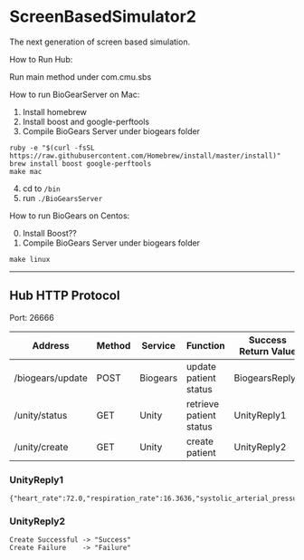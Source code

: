# ScreenBasedSimulator2
The next generation of screen based simulation.

How to Run Hub:

Run main method under com.cmu.sbs

How to run BioGearServer on Mac:

1. Install homebrew
2. Install boost and google-perftools
3. Compile BioGears Server under biogears folder

```
ruby -e "$(curl -fsSL https://raw.githubusercontent.com/Homebrew/install/master/install)"
brew install boost google-perftools
make mac
```

4. cd to `/bin`
5. run `./BioGearsServer`


How to run BioGears on Centos:

0. Install Boost??
1. Compile BioGears Server under biogears folder

```
make linux
```


***

## Hub HTTP Protocol
Port: 26666

Address  |Method | Service | Function | Success Return Value
---------|-------|---------|----------|---------------------
/biogears/update | POST | Biogears | update patient status |  BiogearsReply1
/unity/status | GET | Unity | retrieve patient status | UnityReply1
/unity/create | GET | Unity | create patient | UnityReply2

### UnityReply1
```
{"heart_rate":72.0,"respiration_rate":16.3636,"systolic_arterial_pressure":106.955,"diastolic_arterialpressure":63.8649,"oxygen_saturation":0.968268}
```

### UnityReply2
```
Create Successful -> "Success"
Create Failure    -> "Failure"
```
